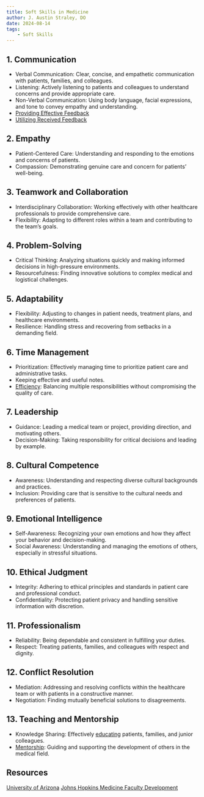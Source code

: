 ```yaml
---
title: Soft Skills in Medicine
author: J. Austin Straley, DO
date: 2024-08-14
tags:
    - Soft Skills
---
```


## 1. Communication

- Verbal Communication: Clear, concise, and empathetic communication with patients, families, and colleagues.
- Listening: Actively listening to patients and colleagues to understand concerns and provide appropriate care.
- Non-Verbal Communication: Using body language, facial expressions, and tone to convey empathy and understanding.
- [Providing Effective Feedback](/resident-guide/softskills/effectivefeedback/)
- [Utilizing Received Feedback](/resident-guide/softskills/utilizingfeedback/)

## 2. Empathy

- Patient-Centered Care: Understanding and responding to the emotions and concerns of patients.
- Compassion: Demonstrating genuine care and concern for patients’ well-being.

## 3. Teamwork and Collaboration

- Interdisciplinary Collaboration: Working effectively with other healthcare professionals to provide comprehensive care.
- Flexibility: Adapting to different roles within a team and contributing to the team’s goals.

## 4. Problem-Solving

- Critical Thinking: Analyzing situations quickly and making informed decisions in high-pressure environments.
- Resourcefulness: Finding innovative solutions to complex medical and logistical challenges.

## 5. Adaptability

- Flexibility: Adjusting to changes in patient needs, treatment plans, and healthcare environments.
- Resilience: Handling stress and recovering from setbacks in a demanding field.

## 6. Time Management

- Prioritization: Effectively managing time to prioritize patient care and administrative tasks.
- Keeping effective and useful notes.
- [Efficiency](resident-guide/efficiency/3-staying-organized): Balancing multiple responsibilities without compromising the quality of care.

## 7. Leadership

- Guidance: Leading a medical team or project, providing direction, and motivating others.
- Decision-Making: Taking responsibility for critical decisions and leading by example.

## 8. Cultural Competence

- Awareness: Understanding and respecting diverse cultural backgrounds and practices.
- Inclusion: Providing care that is sensitive to the cultural needs and preferences of patients.

## 9. Emotional Intelligence

- Self-Awareness: Recognizing your own emotions and how they affect your behavior and decision-making.
- Social Awareness: Understanding and managing the emotions of others, especially in stressful situations.

## 10.  Ethical Judgment

- Integrity: Adhering to ethical principles and standards in patient care and professional conduct.
- Confidentiality: Protecting patient privacy and handling sensitive information with discretion.

## 11.  Professionalism

- Reliability: Being dependable and consistent in fulfilling your duties.
- Respect: Treating patients, families, and colleagues with respect and dignity.

## 12.  Conflict Resolution

- Mediation: Addressing and resolving conflicts within the healthcare team or with patients in a constructive manner.
- Negotiation: Finding mutually beneficial solutions to disagreements.

## 13.  Teaching and Mentorship

- Knowledge Sharing: Effectively [educating](/resident-guide/softskills/residentsasteachers/) patients, families, and junior colleagues.
- [Mentorship](/resident-guide/softskills/upperleveling101/): Guiding and supporting the development of others in the medical field.

## Resources

[University of Arizona][1]
[Johns Hopkins Medicine Faculty Development][2]

[1]: https://phoenixmed.arizona.edu/sites/default/files/education/gme/resident-ed/feedback.pdf
[2]: https://www.hopkinsmedicine.org/fac_development/flash/
